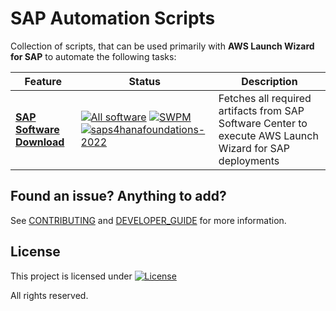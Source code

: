 # SAP Automation Scripts

Collection of scripts, that can be used primarily with **AWS Launch Wizard for SAP** to automate the following tasks:

| Feature  | Status | Description |
| ------------- | ------------- | ------------- |
| **[SAP Software Download](software_download/)**   | [![All software](https://github.com/awslabs/aws-sap-automation/actions/workflows/software_download_all.yml/badge.svg)](https://github.com/awslabs/aws-sap-automation/actions/workflows/software_download_all.yml) [![SWPM](https://github.com/awslabs/aws-sap-automation/actions/workflows/software_download_SWPM.yml/badge.svg)](https://github.com/awslabs/aws-sap-automation/actions/workflows/software_download_SWPM.yml) [![saps4hanafoundations-2022](https://github.com/awslabs/aws-sap-automation/actions/workflows/launch_wizard.yml/badge.svg)](https://github.com/awslabs/aws-sap-automation/actions/workflows/launch_wizard.yml) | Fetches all required artifacts from SAP Software Center to execute AWS Launch Wizard for SAP deployments |

## Found an issue? Anything to add?

See [CONTRIBUTING](CONTRIBUTING.md) and [DEVELOPER_GUIDE](DEVELOPER_GUIDE.md) for more information.

## License

This project is licensed under  [![License](https://img.shields.io/badge/License-Apache_2.0-blue.svg)](.LICENSE)
  
All rights reserved.
